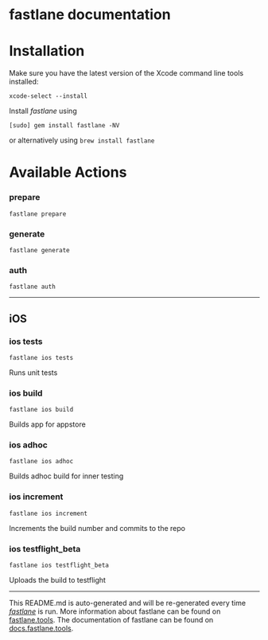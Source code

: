fastlane documentation
================
# Installation

Make sure you have the latest version of the Xcode command line tools installed:

```
xcode-select --install
```

Install _fastlane_ using
```
[sudo] gem install fastlane -NV
```
or alternatively using `brew install fastlane`

# Available Actions
### prepare
```
fastlane prepare
```

### generate
```
fastlane generate
```

### auth
```
fastlane auth
```


----

## iOS
### ios tests
```
fastlane ios tests
```
Runs unit tests
### ios build
```
fastlane ios build
```
Builds app for appstore
### ios adhoc
```
fastlane ios adhoc
```
Builds adhoc build for inner testing
### ios increment
```
fastlane ios increment
```
Increments the build number and commits to the repo
### ios testflight_beta
```
fastlane ios testflight_beta
```
Uploads the build to testflight

----

This README.md is auto-generated and will be re-generated every time [_fastlane_](https://fastlane.tools) is run.
More information about fastlane can be found on [fastlane.tools](https://fastlane.tools).
The documentation of fastlane can be found on [docs.fastlane.tools](https://docs.fastlane.tools).
